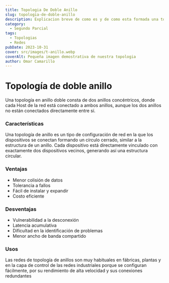 ```yaml
---
title: Topologia De Doble Anillo
slug: topologia-de-doble-anillo
description: Explicacion breve de como es y de como esta formada una topologia de doble anillo de red
category:
  - Segundo Parcial
tags:
  - Topologias 
  - Redes
pubDate: 2023-10-31
cover: src/images/t-anillo.webp
coverAlt: Pequeña imagen demostrativa de nuestra topologia
author: Omar Camarillo
---
```

# Topología de doble anillo
Una topología en anillo doble consta de dos anillos concéntricos, donde cada Host de la red
está conectado a ambos anillos, aunque los dos anillos no están conectados directamente
entre sí.

### Características
Una topología de anillo es un tipo de configuración de red en la que los dispositivos se
conectan formando un círculo cerrado, similar a la estructura de un anillo. Cada dispositivo
está directamente vinculado con exactamente dos dispositivos vecinos, generando así una
estructura circular.

### Ventajas
- Menor colisión de datos
- Tolerancia a fallos
- Fácil de instalar y expandir
- Costo eficiente

### Desventajas
- Vulnerabilidad a la desconexión
- Latencia acumulativa
- Dificultad en la identificación de problemas
- Menor ancho de banda compartido

### Usos
Las redes de topología de anillos son muy habituales en fábricas, plantas y en la capa de
control de las redes industriales porque se configuran fácilmente, por su rendimiento de alta
velocidad y sus conexiones redundantes